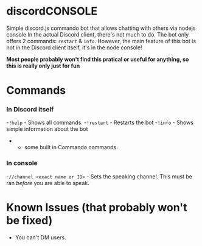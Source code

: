# discordCONSOLE
Simple discord.js commando bot that allows chatting with others via nodejs console
In the actual Discord client, there's not much to do. The bot only offers 2 commands: `restart` & `info`.
However, the main feature of this bot is not in the Discord client itself, it's in the node console!

**Most people probably won't find this pratical or useful for anything, so this is really only just for fun**

# Commands
### In Discord itself
-`!help` - Shows all commands.
-`!restart` - Restarts the bot
-`!info` - Shows simple information about the bot
- + some built in Commando commands.

### In console
-`//channel <exact name or ID>` - Sets the speaking channel. This must be ran *before* you are able to speak.

# Known Issues (that probably won't be fixed)
- You can't DM users.


